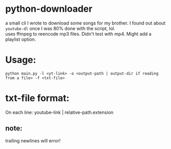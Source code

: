 # python-downloader
a small cli I wrote to download some songs for my brother. I found out about `youtube-dl` once I was 80% done with the script, lol.  
uses ffmpeg to reencode mp3 files. Didn't test with mp4. Might add a playlist option.
# Usage: 
`python main.py -l <yt-link> -o <output-path | output-dir if reading from a file> -f <txt-file>`

# txt-file format:
On each line:
youtube-link | relative-path.extension 

## note:
trailing newlines will error!
